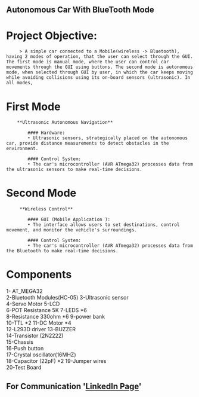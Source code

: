 ## Autonomous Car With BlueTooth Mode

# Project Objective: 

         > A simple car connected to a Mobile(wireless -> Bluetooth), having 2 modes of operation, that the user can select through the GUI. The first mode is manual mode, where the user can control car movements through the GUI using buttons. The second mode is autonomous mode, when selected through GUI by user, in which the car keeps moving while avoiding collisions using its on-board sensors (ultrasonic). In all modes, 

# First Mode 
        **Ultrasonic Autonomous Navigation**

            #### Hardware: 
            • Ultrasonic sensors, strategically placed on the autonomous car, provide distance measurements to detect obstacles in the environment. 

            #### Control System: 
            • The car's microcontroller (AVR ATmega32) processes data from the ultrasonic sensors to make real-time decisions. 

# Second Mode 
         **Wireless Control**

            #### GUI (Mobile Application ): 
            • The interface allows users to set destinations, control movement, and monitor the vehicle's surroundings. 

            #### Control System: 
            • The car's microcontroller (AVR ATmega32) processes data from the Bluetooth to make real-time decisions. 

# Components
1- AT_MEGA32                         
2-Bluetooth Modules(HC-05) 
3-Ultrasonic sensor                  
4-Servo Motor 
5-LCD                                
6-POT Resistance 5K
7-LEDS                        *6                            
8-Resistance 330ohm           *6
9-power bank                         
10-TTL                        *2
11-DC Motor                   *4                    
12-L293D driver
13-BUZZER 	                         
14-Transistor (2N2222) 	
15-Chassis 	                         
16-Push button 	
17-Crystal oscillator(16MHZ) 	     
18-Capacitor (22pF) 	 *2
19-Jumper wires                      
20-Test Board 


## For Communication  '[LinkedIn Page](www.linkedin.com/in/saif-soltan-90b740233)'
